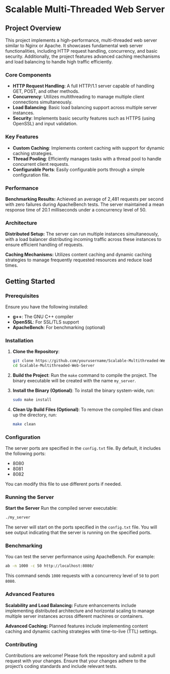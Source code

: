 # Scalable Multi-Threaded Web Server

## Project Overview

This project implements a high-performance, multi-threaded web server similar to Nginx or Apache. It showcases fundamental web server functionalities, including HTTP request handling, concurrency, and basic security. Additionally, the project features advanced caching mechanisms and load balancing to handle high traffic efficiently.

### Core Components

- **HTTP Request Handling**: A full HTTP/1.1 server capable of handling GET, POST, and other methods.
- **Concurrency**: Utilizes multithreading to manage multiple client connections simultaneously.
- **Load Balancing**: Basic load balancing support across multiple server instances.
- **Security**: Implements basic security features such as HTTPS (using OpenSSL) and input validation.

### Key Features

- **Custom Caching**: Implements content caching with support for dynamic caching strategies.
- **Thread Pooling**: Efficiently manages tasks with a thread pool to handle concurrent client requests.
- **Configurable Ports**: Easily configurable ports through a simple configuration file.

### Performance
**Benchmarking Results:** Achieved an average of 2,481 requests per second with zero failures during ApacheBench tests. The server maintained a mean response time of 20.1 milliseconds under a concurrency level of 50.


### Architecture

**Distributed Setup:** The server can run multiple instances simultaneously, with a load balancer distributing incoming traffic across these instances to ensure efficient handling of requests.

**Caching Mechanisms:** Utilizes content caching and dynamic caching strategies to manage frequently requested resources and reduce load times.

## Getting Started

### Prerequisites

Ensure you have the following installed:

- **g++**: The GNU C++ compiler
- **OpenSSL**: For SSL/TLS support
- **ApacheBench**: For benchmarking (optional)

### Installation

1. **Clone the Repository**:
    ```bash
    git clone https://github.com/yourusername/Scalable-Multithreaded-Web-Server.git
    cd Scalable-Multithreaded-Web-Server
    ```

2. **Build the Project**:
    Run the `make` command to compile the project. The binary executable will be created with the name `my_server`.

3. **Install the Binary (Optional)**:
    To install the binary system-wide, run:
    ```bash
    sudo make install
    ```

4. **Clean Up Build Files (Optional)**:
    To remove the compiled files and clean up the directory, run:
    ```bash
    make clean
    ```

### Configuration

The server ports are specified in the `config.txt` file. By default, it includes the following ports:

- 8080
- 8081
- 8082

You can modify this file to use different ports if needed.

### Running the Server

**Start the Server**
Run the compiled server executable:
```bash
./my_server
```
The server will start on the ports specified in the `config.txt` file. You will see output indicating that the server is running on the specified ports.

### Benchmarking

You can test the server performance using ApacheBench. For example:


```bash
ab -n 1000 -c 50 http://localhost:8080/

```
This command sends `1000` requests with a concurrency level of `50` to port `8080`.

### Advanced Features

**Scalability and Load Balancing:** Future enhancements include implementing distributed architecture and horizontal scaling to manage multiple server instances across different machines or containers.

**Advanced Caching:** Planned features include implementing content caching and dynamic caching strategies with time-to-live (TTL) settings.

### Contributing
Contributions are welcome! Please fork the repository and submit a pull request with your changes. Ensure that your changes adhere to the project’s coding standards and include relevant tests.
